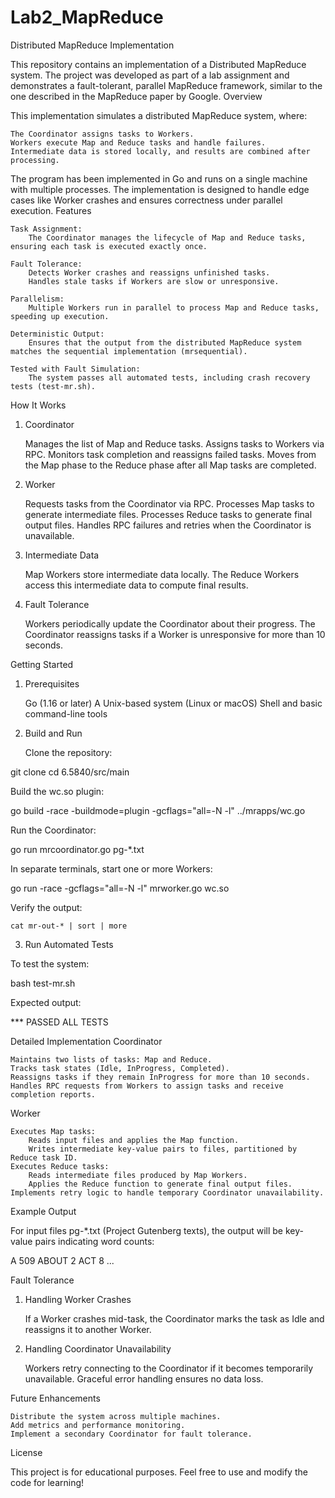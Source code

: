 # Lab2_MapReduce

Distributed MapReduce Implementation

This repository contains an implementation of a Distributed MapReduce system. The project was developed as part of a lab assignment and demonstrates a fault-tolerant, parallel MapReduce framework, similar to the one described in the MapReduce paper by Google.
Overview

This implementation simulates a distributed MapReduce system, where:

    The Coordinator assigns tasks to Workers.
    Workers execute Map and Reduce tasks and handle failures.
    Intermediate data is stored locally, and results are combined after processing.

The program has been implemented in Go and runs on a single machine with multiple processes. The implementation is designed to handle edge cases like Worker crashes and ensures correctness under parallel execution.
Features

    Task Assignment:
        The Coordinator manages the lifecycle of Map and Reduce tasks, ensuring each task is executed exactly once.

    Fault Tolerance:
        Detects Worker crashes and reassigns unfinished tasks.
        Handles stale tasks if Workers are slow or unresponsive.

    Parallelism:
        Multiple Workers run in parallel to process Map and Reduce tasks, speeding up execution.

    Deterministic Output:
        Ensures that the output from the distributed MapReduce system matches the sequential implementation (mrsequential).

    Tested with Fault Simulation:
        The system passes all automated tests, including crash recovery tests (test-mr.sh).



How It Works
1. Coordinator

    Manages the list of Map and Reduce tasks.
    Assigns tasks to Workers via RPC.
    Monitors task completion and reassigns failed tasks.
    Moves from the Map phase to the Reduce phase after all Map tasks are completed.

2. Worker

    Requests tasks from the Coordinator via RPC.
    Processes Map tasks to generate intermediate files.
    Processes Reduce tasks to generate final output files.
    Handles RPC failures and retries when the Coordinator is unavailable.

3. Intermediate Data

    Map Workers store intermediate data locally.
    The Reduce Workers access this intermediate data to compute final results.

4. Fault Tolerance

    Workers periodically update the Coordinator about their progress.
    The Coordinator reassigns tasks if a Worker is unresponsive for more than 10 seconds.

Getting Started
1. Prerequisites

    Go (1.16 or later)
    A Unix-based system (Linux or macOS)
    Shell and basic command-line tools

2. Build and Run

    Clone the repository:

git clone <repository-url>
cd 6.5840/src/main

Build the wc.so plugin:

go build -race -buildmode=plugin -gcflags="all=-N -l" ../mrapps/wc.go

Run the Coordinator:

go run mrcoordinator.go pg-*.txt

In separate terminals, start one or more Workers:

go run -race -gcflags="all=-N -l" mrworker.go wc.so



Verify the output:

    cat mr-out-* | sort | more

3. Run Automated Tests

To test the system:

bash test-mr.sh

Expected output:

*** PASSED ALL TESTS

Detailed Implementation
Coordinator

    Maintains two lists of tasks: Map and Reduce.
    Tracks task states (Idle, InProgress, Completed).
    Reassigns tasks if they remain InProgress for more than 10 seconds.
    Handles RPC requests from Workers to assign tasks and receive completion reports.

Worker

    Executes Map tasks:
        Reads input files and applies the Map function.
        Writes intermediate key-value pairs to files, partitioned by Reduce task ID.
    Executes Reduce tasks:
        Reads intermediate files produced by Map Workers.
        Applies the Reduce function to generate final output files.
    Implements retry logic to handle temporary Coordinator unavailability.

Example Output

For input files pg-*.txt (Project Gutenberg texts), the output will be key-value pairs indicating word counts:

A 509
ABOUT 2
ACT 8
...

Fault Tolerance
1. Handling Worker Crashes

    If a Worker crashes mid-task, the Coordinator marks the task as Idle and reassigns it to another Worker.

2. Handling Coordinator Unavailability

    Workers retry connecting to the Coordinator if it becomes temporarily unavailable.
    Graceful error handling ensures no data loss.

Future Enhancements

    Distribute the system across multiple machines.
    Add metrics and performance monitoring.
    Implement a secondary Coordinator for fault tolerance.

License

This project is for educational purposes. Feel free to use and modify the code for learning!
